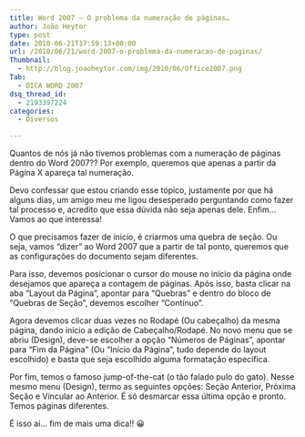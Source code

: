 ```yaml
---
title: Word 2007 – O problema da numeração de páginas…
author: João Heytor
type: post
date: 2010-06-21T17:59:13+00:00
url: /2010/06/21/word-2007-o-problema-da-numeracao-de-paginas/
Thumbnail:
  - http://blog.joaoheytor.com/img/2010/06/Office2007.png
Tab:
  - DICA WORD 2007
dsq_thread_id:
  - 2193397224
categories:
  - Diversos

---
```

Quantos de nós já não tivemos problemas com a numeração de páginas dentro do Word 2007?? Por exemplo, queremos que apenas a partir da Página X apareça tal numeração.

Devo confessar que estou criando esse tópico, justamente por que há alguns dias, um amigo meu me ligou desesperado perguntando como fazer tal processo e, acredito que essa dúvida não seja apenas dele. Enfim&#8230; Vamos ao que interessa!

O que precisamos fazer de inicio, é criarmos uma quebra de seção. Ou seja, vamos “dizer” ao Word 2007 que a partir de tal ponto, queremos que as configurações do documento sejam diferentes.

Para isso, devemos posicionar o cursor do mouse no início da página onde desejamos que apareça a contagem de páginas. Após isso, basta clicar na aba “Layout da Página”, apontar para “Quebras” e dentro do bloco de “Quebras de Seção”, devemos escolher “Contínuo”.

Agora devemos clicar duas vezes no Rodapé (Ou cabeçalho) da mesma página, dando início a edição de Cabeçalho/Rodapé. No novo menu que se abriu (Design), deve-se escolher a opção “Números de Páginas”, apontar para “Fim da Página” (Ou “Início da Página”, tudo depende do layout escolhido) e basta que seja escolhido alguma formatação específica.

Por fim, temos o famoso jump-of-the-cat (o tão falado pulo do gato). Nesse mesmo menu (Design), termo as seguintes opções: Seção Anterior, Próxima Seção e Víncular ao Anterior. É só desmarcar essa última opção e pronto. Temos páginas diferentes.

É isso ai&#8230; fim de mais uma dica!! 😀